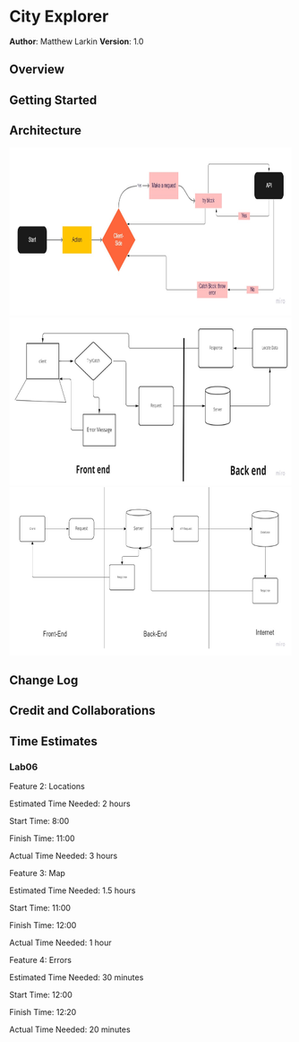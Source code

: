 # **City Explorer**

**Author**: Matthew Larkin
**Version**: 1.0

## **Overview**

## **Getting Started**

## **Architecture**

<img src="img/Lab06%20WRRC.jpg" width="800" height="300"/>
<img src="img/Lab07%20WRRC.jpg" width="800" height="300"/>
<img src="img/Lab08%20WRRC.jpg" width="800" height="300"/>

## **Change Log**

## **Credit and Collaborations**

## **Time Estimates**

### Lab06

Feature 2: Locations

Estimated Time Needed: 2 hours

Start Time: 8:00

Finish Time: 11:00

Actual Time Needed: 3 hours

Feature 3: Map

Estimated Time Needed: 1.5 hours

Start Time: 11:00

Finish Time: 12:00

Actual Time Needed: 1 hour

Feature 4: Errors

Estimated Time Needed: 30 minutes

Start Time: 12:00

Finish Time: 12:20

Actual Time Needed: 20 minutes

